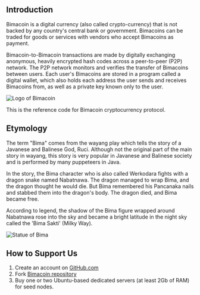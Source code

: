 ## Introduction

Bimacoin is a digital currency (also called crypto-currency) that is not backed by any country's central bank or government. Bimacoins can be traded for goods or services with vendors who accept Bimacoins as payment.

Bimacoin-to-Bimacoin transactions are made by digitally exchanging anonymous, heavily encrypted hash codes across a peer-to-peer (P2P) network. The P2P network monitors and verifies the transfer of Bimacoins between users. Each user's Bimacoins are stored in a program called a digital wallet, which also holds each address the user sends and receives Bimacoins from, as well as a private key known only to the user.

![Logo of Bimacoin](https://i.ibb.co/PTQFd8W/20200826-233813-0000-removebg-preview.png)

This is the reference code for Bimacoin cryptocurrency protocol.

## Etymology

The term "Bima" comes from the wayang play which tells the story of a Javanese and Balinese God, Ruci. Although not the original part of the main story in wayang, this story is very popular in Javanese and Balinese society and is performed by many puppeteers in Java.

In the story, the Bima character who is also called Werkodara fights with a dragon snake named Nabatnawa. The dragon managed to wrap Bima, and the dragon thought he would die. But Bima remembered his Pancanaka nails and stabbed them into the dragon's body. The dragon died, and Bima became free.

According to legend, the shadow of the Bima figure wrapped around Nabatnawa rose into the sky and became a bright latitude in the night sky called the 'Bima Sakti' (Milky Way).

![Statue of Bima](https://www.kintamani.id/wp-content/uploads/Patung-Dewa-Ruci-Kuta-1.jpg)

## How to Support Us

1. Create an account on [GitHub.com](github.com)
2. Fork [Bimacoin repository](https://github.com/michaeljx/Bimacoin)
3. Buy one or two Ubuntu-based dedicated servers (at least 2Gb of RAM) for seed nodes.
